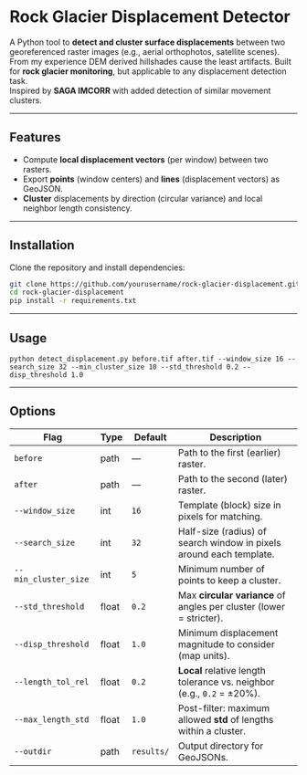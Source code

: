 # Rock Glacier Displacement Detector

A Python tool to **detect and cluster surface displacements** between two georeferenced raster images (e.g., aerial orthophotos, satellite scenes). From my experience DEM derived hillshades cause the least artifacts.
Built for **rock glacier monitoring**, but applicable to any displacement detection task.  
Inspired by **SAGA IMCORR** with added detection of similar movement clusters.

---

## Features

- Compute **local displacement vectors** (per window) between two rasters.  
- Export **points** (window centers) and **lines** (displacement vectors) as GeoJSON.  
- **Cluster** displacements by direction (circular variance) and local neighbor length consistency.  

---

## Installation

Clone the repository and install dependencies:

```bash
git clone https://github.com/yourusername/rock-glacier-displacement.git
cd rock-glacier-displacement
pip install -r requirements.txt
```

---

## Usage

```
python detect_displacement.py before.tif after.tif --window_size 16 --search_size 32 --min_cluster_size 10 --std_threshold 0.2 --disp_threshold 1.0
```

---

## Options

| Flag | Type | Default | Description |
| --- | --- | --- | --- |
| `before` | path | —   | Path to the first (earlier) raster. |
| `after` | path | —   | Path to the second (later) raster. |
| `--window_size` | int | `16` | Template (block) size in pixels for matching. |
| `--search_size` | int | `32` | Half-size (radius) of search window in pixels around each template. |
| `--min_cluster_size` | int | `5` | Minimum number of points to keep a cluster. |
| `--std_threshold` | float | `0.2` | Max **circular variance** of angles per cluster (lower = stricter). |
| `--disp_threshold` | float | `1.0` | Minimum displacement magnitude to consider (map units). |
| `--length_tol_rel` | float | `0.2` | **Local** relative length tolerance vs. neighbor (e.g., `0.2` = ±20%). |
| `--max_length_std` | float | `1.0` | Post-filter: maximum allowed **std** of lengths within a cluster. |
| `--outdir` | path | `results/` | Output directory for GeoJSONs. |